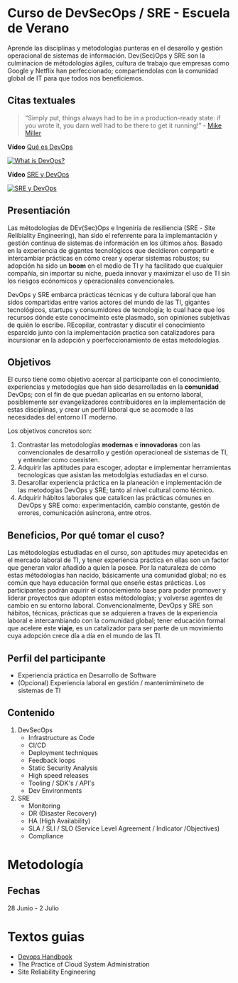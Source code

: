 # Curso de DevSecOps / SRE - Escuela de Verano
<!--  TITULO ENGANCHADOR {Frase extractada de los contenidos académicos que contenga lo que hace diferencial (vendedor) al curso} -->
Aprende las disciplinas y metodologías punteras en el desarollo y gestión operacional de sistemas de información. Dev(Sec)Ops y SRE son la culminacion de métodologías ágiles, cultura de trabajo que empresas como Google y Netflix han perfeccionado; compartiendolas con la comunidad global de IT para que todos nos beneficiemos.

## Citas textuales
<!-- CITA TEXTUAL{Una cita textual de un experto con la debida referencia, que se coloca entre los párrafos de la presentación}. -->
> “Simply put, things always had to be in a production-ready state: if you wrote it, you darn well had to be there to get it running!” - [Mike Miller](https://www.linkedin.com/in/mlmilleratmit)

**Vídeo** [Qué es DevOps](https://www.youtube.com/watch?v=kBV8gPVZNEE)

[![What is DevOps?](https://i.ytimg.com/vi/kBV8gPVZNEE/mqdefault.jpg)](https://www.youtube.com/watch?v=kBV8gPVZNEE)

**Vídeo** [SRE y DevOps](https://www.youtube.com/watch?v=uTEL8Ff1Zvk)

[![SRE y DevOps](https://i.ytimg.com/vi/uTEL8Ff1Zvk/mqdefault.jpg)](https://www.youtube.com/watch?v=uTEL8Ff1Zvk)

<!--  PRESENTACIÓN {Describir la justificación para la realización del programa, un texto que motive al lector a interesarse}. Debe contener mínimo dos párrafos. -->

## Presentiación

Las métodologias de DEv(Sec)Ops e Ingeniría de resiliencia (SRE - <i>S</i>ite <i>R</i>elibiality <i>E</i>ngineering), han sido el refenrente para la implemantación y gestión continua de sistemas de información en los últimos años. Basado en la experiencia de gigantes tecnológicos que decidieron compartir e intercambiar prácticas en cómo crear y operar sistemas robustos; su adopción ha sido un __boom__ en el medio de TI y ha facilitado que cualquier compañía, sin importar su niche, pueda innovar y maximizar el uso de TI sin los riesgos ecónomicos y operacionales convencionales.

DevOps y SRE embarca prácticas técnicas y de cultura laboral que han sidos compartidas entre varios actores del mundo de las TI, gigantes tecnológicos, startups y consumidores de tecnología; lo cual hace que los recursos dónde este conocimeinto este plasmado, son opiniones subjetivas de quién lo escribe. REcopilar, contrastar y discutir el conocimiento esparcido junto con la implementación practica son catalizadores para incursionar en la adopción y poerfeccionamiento de estas metodologías.

<!-- OBJETIVOS {Objetivo principal y objetivos específicos, si es del caso} -->

## Objetivos

El curso tiene como objetivo acercar al participante con el conocimiento, experiencias y metodogías que han sido desarrolladas en la __comunidad__ DevOps; con el fin de que puedan aplicarlas en su entorno laboral, posiblemente ser evangelizadores  contribuidores en la implementación de estas disciplinas, y crear un perfil laboral que se acomode a las necesidades del entorno IT moderno.

Los objetivos concretos son:

1. Contrastar las metodologías __modernas__ e __innovadoras__ con las convencionales de desarrollo y gestión operacioneal de sistemas de TI, y entender como coexisten.
2. Adquirir las aptitudes para escoger, adoptar e implementar herramientas tecnologícas que asistan las metodolgías estudiadas en el curso.
3. Desarollar experiencia práctica en la planeación e implementación de las metodogías DevOps y SRE; tanto al nivel cultural como técnico.
4. Adquirir hábitos laborales que catalicen las prácticas cómunes en DevOps y SRE como: experimentación, cambio constante, gestón de errores, comunicación asíncrona, entre otros.

<!--  BENEFICIOS {Beneficios profesionales a quienes toman el curso y por qué tomar el programa con la Escuela (diferenciadores académicos respecto a otra institución)} -->

## Beneficios, Por qué tomar el cuso?

Las métodologías estudiadas en el curso, son aptitudes muy apetecidas en el mercado laboral de TI, y tener experiencia práctica en ellas son un factor que generan valor añadido a quien la posee. Por la naturaleza de cómo estas métodologías han nacido, básicamente una comunidad global; no es común que haya educación formal que enseñe estas prácticas. Los participantes podrán aquirir el conociemiento base para poder promover y liderar proyectos que adopten estas métodologías; y volverse agentes de cambio en su entorno laboral. Convencionalmente, DevOps y SRE son hábitos, técnicas, prácticas que se adquieren a traves de la experiencia laboral e intercambiando con la comunidad global; tener educación formal que acelere este __viaje__, es un catalizador para ser parte de un movimiento cuya adopción crece día a día en el mundo de las TI.

<!-- PARTICIPANTES{Descripción del perfil de participantes} -->
## Perfil del participante
- Experiencia práctica en Desarrollo de Software
- (Opcional) Experiencia laboral en gestión / mantenimimineto de sistemas de TI

<!-- CONTENIDO TEMÁTICO ( por módulos y por temas) -->
## Contenido
1. DevSecOps
    - Infrastructure as Code
    - CI/CD
    - Deployment techniques
    - Feedback loops
    - Static Security Analysis
    - High speed releases
    - Tooling / SDK's / API's
    - Dev Environments
2. SRE
    - Monitoring
    - DR (Disaster Recovery)
    - HA (High Availability)
    - SLA / SLI / SLO (Service Level Agreement / Indicator /Objectives)
    - Compliance

<!-- METODOLOGÍA{Descripción de la metodología con la que se desarrollará el programa} -->
# Metodología

<!-- Fecha y horario  ( cumplir total de 24 horas el curso). -->
## Fechas
28 Junio - 2 Julio
<!-- ASUNTOS DE PROMOCIÓN Y DIVULGACIÓN: Incluya información que considere importante resaltar en las piezas publicitarias (elementos ganadores del programa, diferenciales frente a otros similares del mercado) -->
<!-- COMPETENCIAS TRANSVERSALES COMUNES PARA TODOS ( en caso que apliquen) -->
<!-- COMPETENCIAS ESPECÍFICAS -->
<!-- LOGROS DE APRENDIZAJE (párrafo corto) -->
<!-- TEXTOS GUÍAS ( referencias bibliográficas) -->
# Textos guias
- [Devops Handbook]()
- The Practice of Cloud System Administration
- Site Reliability Engineering

